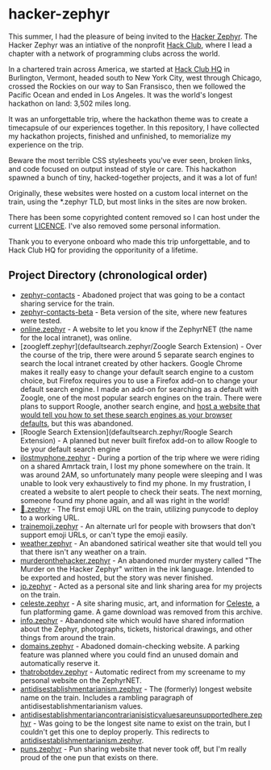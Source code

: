 # hacker-zephyr

This summer, I had the pleasure of being invited to the [Hacker Zephyr](https://zephyr.hackclub.com/). The Hacker Zephyr was an intiative of the nonprofit [Hack Club](https://hackclub.com/), where I lead a chapter with a network of programming clubs across the world.

In a chartered train across America, we started at [Hack Club HQ](https://goo.gl/maps/jNQB5kwYoLH11JqM6) in Burlington, Vermont, headed south to New York City, west through Chicago, crossed the Rockies on our way to San Fransisco, then we followed the Pacific Ocean and ended in Los Angeles. It was the world's longest hackathon on land: 3,502 miles long.

It was an unforgettable trip, where the hackathon theme was to create a timecapsule of our experiences together. In this repository, I have collected my hackathon projects, finished and unfinished, to memorialize my experience on the trip. 

Beware the most terrible CSS stylesheets you've ever seen, broken links, and code focused on output instead of style or care. This hackathon spawned a bunch of tiny, hacked-together projects, and it was a lot of fun!

Originally, these websites were hosted on a custom local internet on the train, using the *.zephyr TLD, but most links in the sites are now broken.

There has been some copyrighted content removed so I can host under the current [LICENCE](LICENSE.md). I've also removed some personal information.

Thank you to everyone onboard who made this trip unforgettable, and to Hack Club HQ for providing the opporitunity of a lifetime.

## Project Directory (chronological order)

* [zephyr-contacts](contacts.zephyr/index.html) - Abadoned project that was going to be a contact sharing service for the train.
* [zephyr-contacts-beta](contacts-beta.zephyr/index.html) - Beta version of the site, where new features were tested.
* [online.zephyr](online.zephyr/index.html) - A website to let you know if the ZephyrNET (the name for the local intranet), was online.
* [zoogleff.zephyr](defaultsearch.zephyr/Zoogle Search Extension) - Over the course of the trip, there were around 5 separate search engines to search the local intranet created by other hackers. Google Chrome makes it really easy to change your default search engine to a custom choice, but Firefox requires you to use a Firefox add-on to change your default search engine. I made an add-on for searching as a default with Zoogle, one of the most popular search engines on the train. There were plans to support Roogle, another search engine, and [host a website that would tell you how to set these search engines as your browser defaults](defaultsearch.zephyr/index.html), but this was abandoned.
* [Roogle Search Extension](defaultsearch.zephyr/Roogle Search Extension) - A planned but never built firefox add-on to allow Roogle to be your default search engine
* [ilostmyphone.zephyr](ilostmyphone.zephyr/index.html) - During a portion of the trip where we were riding on a shared Amrtack train, I lost my phone somewhere on the train. It was around 2AM, so unfortunately many people were sleeping and I was unable to look very exhaustively to find my phone. In my frustration, I created a website to alert people to check their seats. The next morning, someone found my phone again, and all was right in the world!
* [🚂.zephyr](xn--358h.zephyr/index.html) - The first emoji URL on the train, utilizing punycode to deploy to a working URL.
* [trainemoji.zephyr](trainemoji.zephyr/index.html) - An alternate url for people with browsers that don't support emoji URLs, or can't type the emoji easily.
* [weather.zephyr](weather.zephyr) - An abandoned satirical weather site that would tell you that there isn't any weather on a train.
* [murderonthehacker.zephyr](murderonthehacker.zephyr) - An abandoned murder mystery called "The Murder on the Hacker Zephyr" written in the ink language. Intended to be exported and hosted, but the story was never finished.
* [jp.zephyr](jp.zephyr/index.html) - Acted as a personal site and link sharing area for my projects on the train.
* [celeste.zephyr](celeste.zephyr/index.html) - A site sharing music, art, and information for [Celeste](http://www.celestegame.com/), a fun platforming game. A game download was removed from this archive.
* [info.zephyr](info.zephyr/index.html) - Abandoned site which would have shared information about the Zephyr, photographs, tickets, historical drawings, and other things from around the train.
* [domains.zephyr](domains.zephyr/index.html) - Abadoned domain-checking website. A parking feature was planned where you could find an unused domain and automatically reserve it.
* [thatrobotdev.zephyr](thatrobotdev.zephyr/index.html) - Automatic redirect from my screename to my personal website on the ZephyrNET.
* [antidisestablishmentarianism.zephyr](antidisestablishmentarianism.zephyr/index.html) - The (formerly) longest website name on the train. Includes a rambling paragraph of antidisestablishmentarianism values.
* [antidisestablishmentariancontrarianisisticvaluesareunsupportedhere.zephyr](antidisestablishmentariancontrarianisisticvaluesareunsupportedhere.zephyr/index.html) - Was going to be the longest site name to exist on the train, but I couldn't get this one to deploy properly. This redirects to [antidisestablishmentarianism.zephyr](antidisestablishmentarianism.zephyr/index.html).
* [puns.zephyr](puns.zephyr/index.html) - Pun sharing website that never took off, but I'm really proud of the one pun that exists on there.
